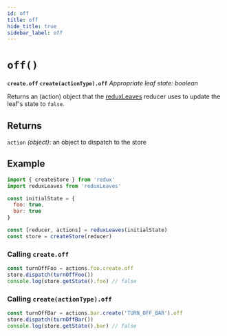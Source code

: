 ```yaml
---
id: off
title: off
hide_title: true
sidebar_label: off
---
```


# `off()`
**`create.off`**
**`create(actionType).off`**
*Appropriate leaf state: boolean*

Returns an (action) object that the [reduxLeaves](../README.md) reducer uses to update the leaf's state to `false`.

## Returns
`action` *(object)*: an object to dispatch to the store

## Example
```js
import { createStore } from 'redux'
import reduxLeaves from 'reduxLeaves'

const initialState = {
  foo: true,
  bar: true
}

const [reducer, actions] = reduxLeaves(initialState)
const store = createStore(reducer)
```

### Calling `create.off`
```js
const turnOffFoo = actions.foo.create.off
store.dispatch(turnOffFoo())
console.log(store.getState().foo) // false
```

### Calling `create(actionType).off`
```js
const turnOffBar = actions.bar.create('TURN_OFF_BAR').off
store.dispatch(turnOffBar())
console.log(store.getState().bar) // false
```